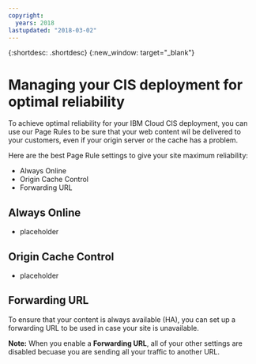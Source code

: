 ```yaml
---
copyright:
  years: 2018
lastupdated: "2018-03-02"
---
```


{:shortdesc: .shortdesc}
{:new_window: target="_blank"}

# Managing your CIS deployment for optimal reliability

To achieve optimal reliability for your IBM Cloud CIS deployment, you can use our Page Rules to be sure that your web content wil be delivered to your customers, even if your origin server or the cache has a problem.

Here are the best Page Rule settings to give your site maximum reliability:

 * Always Online
 * Origin Cache Control
 * Forwarding URL
 
 ## Always Online
 
  * placeholder
 
 ## Origin Cache Control
 
   * placeholder
 
 ## Forwarding URL
 
To ensure that your content is always available (HA), you can set up a forwarding URL to be used in case your site is unavailable. 
 
 **Note:** When you enable a **Forwarding URL**, all of your other settings are disabled becuase you are sending all your traffic to another URL.
